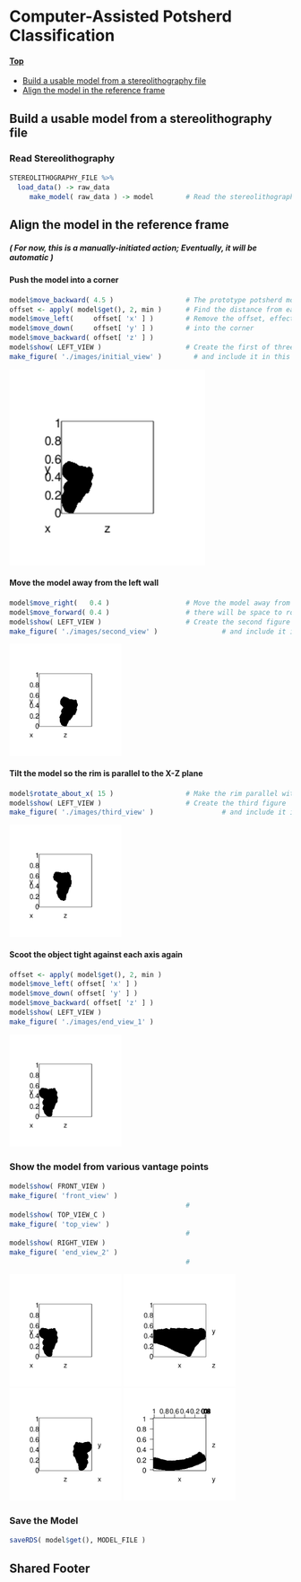 
# Computer-Assisted Potsherd Classification

#### [Top](./README.md)

-   [Build a usable model from a stereolithography file](#build-a-usable-model-from-a-stereolithography-file)
-   [Align the model in the reference frame](#align-the-model-in-the-reference-frame)

Build a usable model from a stereolithography file
--------------------------------------------------

### Read Stereolithography

``` r
STEREOLITHOGRAPHY_FILE %>%
  load_data() -> raw_data
     make_model( raw_data ) -> model        # Read the stereolithography file and create a model
```

Align the model in the reference frame
--------------------------------------

##### ( For now, this is a manually-initiated action; Eventually, it will be automatic )

#### Push the model into a corner

``` r
model$move_backward( 4.5 )                  # The prototype potsherd model isn't tight against the origin
offset <- apply( model$get(), 2, min )      # Find the distance from each axis to the nearest model point
model$move_left(     offset[ 'x' ] )        # Remove the offset, effectively pushing the object
model$move_down(     offset[ 'y' ] )        # into the corner
model$move_backward( offset[ 'z' ] )
model$show( LEFT_VIEW )                     # Create the first of three figures shown below
make_figure( './images/initial_view' )        # and include it in this document
```

<img src="./images/initial_view.png" width="350" >

#### Move the model away from the left wall

``` r
model$move_right(   0.4 )                   # Move the model away from the X-Y plane, so
model$move_forward( 0.4 )                   # there will be space to rotate it
model$show( LEFT_VIEW )                     # Create the second figure
make_figure( './images/second_view' )                # and include it in this document
```

<img src="./images/second_view.png" width="200">

#### Tilt the model so the rim is parallel to the X-Z plane

``` r
model$rotate_about_x( 15 )                  # Make the rim parallel with the X-Z plane
model$show( LEFT_VIEW )                     # Create the third figure
make_figure( './images/third_view' )                 # and include it in this document
```

<img src="./images/third_view.png" width="200">

#### Scoot the object tight against each axis again

``` r
offset <- apply( model$get(), 2, min )     
model$move_left( offset[ 'x' ] )
model$move_down( offset[ 'y' ] )
model$move_backward( offset[ 'z' ] )
model$show( LEFT_VIEW )
make_figure( './images/end_view_1' )
```

<img src="./images/end_view_1.png" width="200">

### Show the model from various vantage points

``` r
model$show( FRONT_VIEW )
make_figure( 'front_view' )
                                            #
model$show( TOP_VIEW_C )
make_figure( 'top_view' )
                                            #
model$show( RIGHT_VIEW )
make_figure( 'end_view_2' )
                                            #
```

<img src="./images/end_view_1.png" width="200">
<img src="./images/front_view.png" width="200">
<img src="./images/end_view_2.png" width="200">

<img src="./images/top_view.png" width="200">

### Save the Model

``` r
saveRDS( model$get(), MODEL_FILE )
```

## Shared Footer
